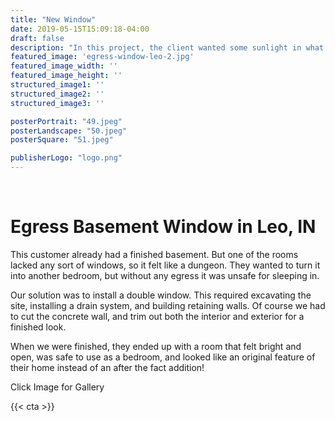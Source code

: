 ```yaml
---
title: "New Window"
date: 2019-05-15T15:09:18-04:00
draft: false
description: "In this project, the client wanted some sunlight in what felt like a dungeon in one of their rooms.  We installed a double window after some excavating and installing a drain sustem with retaining walls."
featured_image: 'egress-window-leo-2.jpg'
featured_image_width: ''
featured_image_height: ''
structured_image1: ''
structured_image2: ''
structured_image3: ''

posterPortrait: "49.jpeg"
posterLandscape: "50.jpeg"
posterSquare: "51.jpeg"

publisherLogo: "logo.png"
---
```

<br>
<h1 class="h2 col-10 mx4 pb3 pt3">Egress Basement Window in Leo, IN</h1>
<p class="col-10 mx4 pb1 pt1">This customer already had a finished basement. But one of the rooms lacked any sort of windows, so it felt like a dungeon. They wanted to turn it into another bedroom, but without any egress it was unsafe for sleeping in. </p>
<p class="col-10 mx4 pb1 pt1">Our solution was to install a double window. This required excavating the site, installing a drain system, and building retaining walls. Of course we had to cut the concrete wall, and trim out both the interior and exterior for a finished look.</p>
<p class="col-10 mx4 pb1 pt1">When we were finished, they ended up with a room that felt bright and open, was safe to use as a bedroom, and looked like an original feature of their home instead of an after the fact addition!</p>
<p class="col-6 mx4 pb1 pt1">  <span>Click Image for Gallery</span>
<amp-img lightbox="hero"
  src="/egress-window-leo-2.jpg"
  width="400"
  height="300"
  layout="responsive">

</amp-img>

<div hidden>
  <amp-img lightbox="hero"
    src="/egress-window-leo-1.jpg"
    layout="responsive"
    width="400"
    height="710"></amp-img>
</div>
</p>
{{< cta >}}
